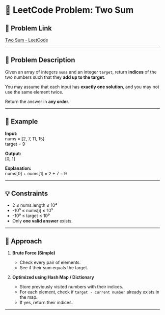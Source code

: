 # 🧠 LeetCode Problem: Two Sum

## 🔗 Problem Link  
[Two Sum - LeetCode](https://leetcode.com/problems/two-sum/description/)

---

## 📘 Problem Description

Given an array of integers `nums` and an integer `target`, return **indices** of the two numbers such that they **add up to the target**.

You may assume that each input has **exactly one solution**, and you may not use the same element twice.

Return the answer in **any order**.

---

## 🧾 Example

**Input:**  
nums = [2, 7, 11, 15]  
target = 9

**Output:**  
[0, 1]

**Explanation:**  
nums[0] + nums[1] = 2 + 7 = 9

---

## 💡 Constraints

- 2 ≤ nums.length ≤ 10⁴  
- -10⁹ ≤ nums[i] ≤ 10⁹  
- -10⁹ ≤ target ≤ 10⁹  
- Only **one valid answer** exists.

---

## 🧠 Approach 

1. **Brute Force (Simple)**  
   - Check every pair of elements.
   - See if their sum equals the target.

2. **Optimized using Hash Map / Dictionary**
   - Store previously visited numbers with their indices.
   - For each element, check if `target - current number` already exists in the map.
   - If yes, return their indices.
---

